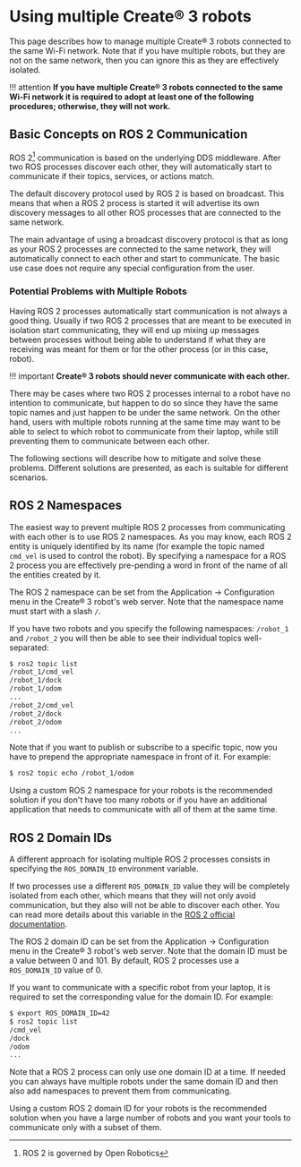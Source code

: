 # Using multiple Create® 3 robots

This page describes how to manage multiple Create® 3 robots connected to the same Wi-Fi network.
Note that if you have multiple robots, but they are not on the same network, then you can ignore this as they are effectively isolated.

!!! attention
    **If you have multiple Create® 3 robots connected to the same Wi-Fi network it is required to adopt at least one of the following procedures; otherwise, they will not work.**

## Basic Concepts on ROS 2 Communication

ROS 2[^1] communication is based on the underlying DDS middleware.
After two ROS processes discover each other, they will automatically start to communicate if their topics, services, or actions match.

The default discovery protocol used by ROS 2 is based on broadcast.
This means that when a ROS 2 process is started it will advertise its own discovery messages to all other ROS processes that are connected to the same network.

The main advantage of using a broadcast discovery protocol is that as long as your ROS 2 processes are connected to the same network, they will automatically connect to each other and start to communicate.
The basic use case does not require any special configuration from the user.

### Potential Problems with Multiple Robots

Having ROS 2 processes automatically start communication is not always a good thing.
Usually if two ROS 2 processes that are meant to be executed in isolation start communicating, they will end up mixing up messages between processes without being able to understand if what they are receiving was meant for them or for the other process (or in this case, robot).

!!! important
    **Create® 3 robots should never communicate with each other.**

There may be cases where two ROS 2 processes internal to a robot have no intention to communicate, but happen to do so since they have the same topic names and just happen to be under the same network.
On the other hand, users with multiple robots running at the same time may want to be able to select to which robot to communicate from their laptop, while still preventing them to communicate between each other.

The following sections will describe how to mitigate and solve these problems.
Different solutions are presented, as each is suitable for different scenarios.

## ROS 2 Namespaces

The easiest way to prevent multiple ROS 2 processes from communicating with each other is to use ROS 2 namespaces.
As you may know, each ROS 2 entity is uniquely identified by its name (for example the topic named `cmd_vel` is used to control the robot).
By specifying a namespace for a ROS 2 process you are effectively pre-pending a word in front of the name of all the entities created by it.

The ROS 2 namespace can be set from the Application &rarr; Configuration menu in the Create® 3 robot's web server.
Note that the namespace name must start with a slash `/`.

If you have two robots and you specify the following namespaces: `/robot_1` and `/robot_2` you will then be able to see their individual topics well-separated:

```sh
$ ros2 topic list
/robot_1/cmd_vel
/robot_1/dock
/robot_1/odom
...
/robot_2/cmd_vel
/robot_2/dock
/robot_2/odom
...
```

Note that if you want to publish or subscribe to a specific topic, now you have to prepend the appropriate namespace in front of it.
For example:

```sh
$ ros2 topic echo /robot_1/odom
```

Using a custom ROS 2 namespace for your robots is the recommended solution if you don't have too many robots or if you have an additional application that needs to communicate with all of them at the same time.

## ROS 2 Domain IDs

A different approach for isolating multiple ROS 2 processes consists in specifying the `ROS_DOMAIN_ID` environment variable.

If two processes use a different `ROS_DOMAIN_ID` value they will be completely isolated from each other, which means that they will not only avoid communication, but they also will not be able to discover each other.
You can read more details about this variable in the [ROS 2 official documentation](https://docs.ros.org/en/galactic/Concepts/About-Domain-ID.html).

The ROS 2 domain ID can be set from the Application &rarr; Configuration menu in the Create® 3 robot's web server.
Note that the domain ID must be a value between 0 and 101.
By default, ROS 2 processes use a `ROS_DOMAIN_ID` value of 0.

If you want to communicate with a specific robot from your laptop, it is required to set the corresponding value for the domain ID.
For example:

```sh
$ export ROS_DOMAIN_ID=42
$ ros2 topic list
/cmd_vel
/dock
/odom
...
```

Note that a ROS 2 process can only use one domain ID at a time.
If needed you can always have multiple robots under the same domain ID and then also add namespaces to prevent them from communicating.

Using a custom ROS 2 domain ID for your robots is the recommended solution when you have a large number of robots and you want your tools to communicate only with a subset of them.

[^1]: ROS 2 is governed by Open Robotics
